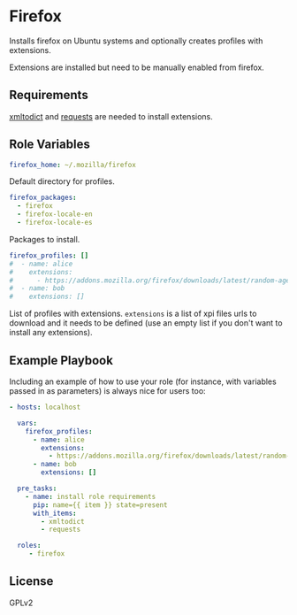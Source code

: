 # Firefox

Installs firefox on Ubuntu systems and optionally creates profiles with extensions.

Extensions are installed but need to be manually enabled from firefox.

## Requirements

[xmltodict][0] and [requests][1] are needed to install extensions.

## Role Variables

```yaml
firefox_home: ~/.mozilla/firefox
```

Default directory for profiles.

```yaml
firefox_packages:
  - firefox
  - firefox-locale-en
  - firefox-locale-es
```

Packages to install.

```yaml
firefox_profiles: []
#  - name: alice
#    extensions:
#      - https://addons.mozilla.org/firefox/downloads/latest/random-agent-spoofer/addon-473878-latest.xpi?src=ss
#  - name: bob
#    extensions: []
```

List of profiles with extensions. `extensions` is a list of xpi files urls to
download and it needs to be defined (use an empty list if you don't want to
install any extensions).

## Example Playbook

Including an example of how to use your role (for instance, with variables passed in as parameters) is always nice for users too:

```yaml
- hosts: localhost

  vars:
    firefox_profiles:
      - name: alice
        extensions:
          - https://addons.mozilla.org/firefox/downloads/latest/random-agent-spoofer/addon-473878-latest.xpi
      - name: bob
        extensions: []

  pre_tasks:
    - name: install role requirements
      pip: name={{ item }} state=present
      with_items:
        - xmltodict
        - requests

  roles:
     - firefox
```

License
-------

GPLv2



[0]: https://github.com/martinblech/xmltodict "xmltodict"
[1]: http://docs.python-requests.org/en/master "requests"

